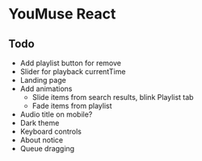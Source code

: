 # YouMuse React

## Todo

* Add playlist button for remove
* Slider for playback currentTime
* Landing page
* Add animations
  * Slide items from search results, blink Playlist tab
  * Fade items from playlist
* Audio title on mobile?
* Dark theme
* Keyboard controls
* About notice
* Queue dragging
